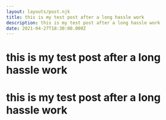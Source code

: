 ```yaml
---
layout: layouts/post.njk
title: this is my test post after a long hassle work
description: this is my test post after a long hassle work
date: 2021-04-27T18:30:00.000Z
---
```

<!--StartFragment-->

# this is my test post after a long hassle work

<!--EndFragment-->

<!--StartFragment-->

# this is my test post after a long hassle work

<!--EndFragment-->